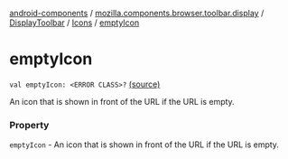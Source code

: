 [android-components](../../../index.md) / [mozilla.components.browser.toolbar.display](../../index.md) / [DisplayToolbar](../index.md) / [Icons](index.md) / [emptyIcon](./empty-icon.md)

# emptyIcon

`val emptyIcon: <ERROR CLASS>?` [(source)](https://github.com/mozilla-mobile/android-components/blob/master/components/browser/toolbar/src/main/java/mozilla/components/browser/toolbar/display/DisplayToolbar.kt#L123)

An icon that is shown in front of the URL if the URL is empty.

### Property

`emptyIcon` - An icon that is shown in front of the URL if the URL is empty.